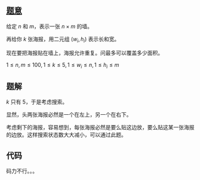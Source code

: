 ## [题意](https://community.topcoder.com/stat?c=problem_statement&pm=1684)
给定 $n$ 和 $m$，表示一张 $n \times m$ 的墙。

再给你 $k$ 张海报，用二元组 $\left(w_i, h_i\right)$ 表示长和宽。

现在要把海报贴在墙上，海报允许重复。问最多可以覆盖多少面积。

$1 \leq n, m \leq 100, 1 \leq k \leq 5, 1 \leq w_i \leq n, 1 \leq h_i \leq m$

## 题解
$k$ 只有 $5$，于是考虑搜索。

显然，头两张海报必然是一个在左上，另一个在右下。

考虑剩下的海报，容易想到，每张海报必然是要么贴这边放，要么贴这某一张海报的边放。这样搜索状态数大大减小，可以通过此题。

## 代码
码力不行。。。